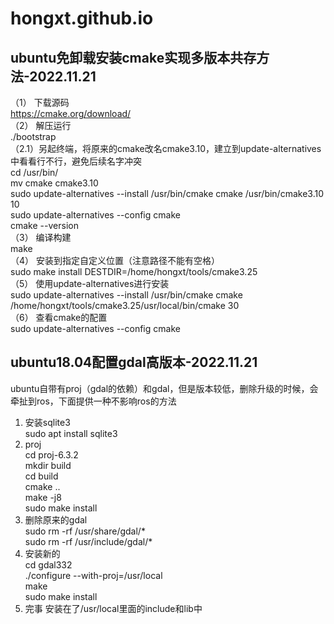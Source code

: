 # hongxt.github.io
## ubuntu免卸载安装cmake实现多版本共存方法-2022.11.21
（1）	下载源码  
https://cmake.org/download/  
（2）	解压运行  
./bootstrap  
（2.1）另起终端，将原来的cmake改名cmake3.10，建立到update-alternatives中看看行不行，避免后续名字冲突  
cd /usr/bin/  
mv cmake cmake3.10  
sudo update-alternatives --install /usr/bin/cmake cmake /usr/bin/cmake3.10 10  
sudo update-alternatives --config cmake  
cmake --version  
（3）	编译构建  
make  
（4）	安装到指定自定义位置（注意路径不能有空格）  
sudo make install DESTDIR=/home/hongxt/tools/cmake3.25  
（5）	使用update-alternatives进行安装  
sudo update-alternatives --install /usr/bin/cmake cmake /home/hongxt/tools/cmake3.25/usr/local/bin/cmake 30  
（6）	查看cmake的配置  
sudo update-alternatives --config cmake  

## ubuntu18.04配置gdal高版本-2022.11.21
ubuntu自带有proj（gdal的依赖）和gdal，但是版本较低，删除升级的时候，会牵扯到ros，下面提供一种不影响ros的方法
1.	安装sqlite3  
sudo apt install sqlite3  
2.	proj  
cd proj-6.3.2  
mkdir build  
cd build  
cmake ..  
make -j8  
sudo make install  
3.	删除原来的gdal  
sudo rm -rf /usr/share/gdal/*  
sudo rm -rf /usr/include/gdal/*  
4.	安装新的  
cd gdal332  
 ./configure  --with-proj=/usr/local  
make   
sudo make install  
5. 完事
安装在了/usr/local里面的include和lib中



